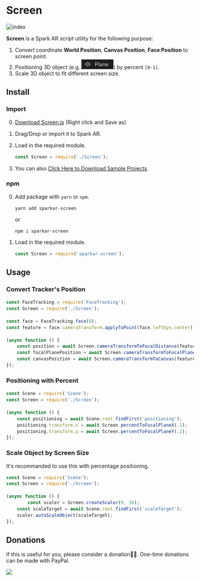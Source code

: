 # Screen

![index](README.assets/index.gif)

**Screen** is a Spark AR script utility for the following purpose:

1. Convert coordinate **World Position**, **Canvas Position**, **Face Position** to screen point.
2. Positioning 3D object (e.g. ![plane](README.assets/plane.png)) by percent `[0-1]`.
3. Scale 3D object to fit different screen size.



## Install

### Import

0. [Download Screen.js](https://github.com/pofulu/sparkar-screen/raw/master/Screen.js) (Right click and Save as)

1. Drag/Drop or import it to Spark AR.

2. Load in the required module.

    ```javascript
    const Screen = require('./Screen');
    ```

3. You can also [Click Here to Download Sample Projects](https://yehonal.github.io/DownGit/#home?url=https://github.com/pofulu/sparkar-pftween/tree/master/ScreenDemo).

### npm

0. Add package with `yarn` or `npm`.

    ```shell
    yarn add sparkar-screen
    ```

    or

    ```shell
    npm i sparkar-screen
    ```

1. Load in the required module.

    ```javascript
    const Screen = require('sparkar-screen');
    ```



## Usage 

### Convert Tracker's Position

```js
const FaceTracking = require('FaceTracking');
const Screen = require('./Screen');

const face = FaceTracking.face(0);
const feature = face.cameraTransform.applyToPoint(face.leftEye.center);

(async function () {
    const position = await Screen.cameraTransformToFocalDistance(feature);
    const focalPlanePosition = await Screen.cameraTransformToFocalPlane(feature);
    const canvasPosition = await Screen.cameraTransformToCanvas(feature);
});
```



### Positioning with Percent

```javascript
const Scene = require('Scene');
const Screen = require('./Screen');

(async function () {
    const positioning = await Scene.root.findFirst('positioning');
    positioning.transform.x = await Screen.percentToFocalPlaneX(.1);
    positioning.transform.y = await Screen.percentToFocalPlaneY(.2);
});
```



### Scale Object by Screen Size

It's recommanded to use this with percentage positioning.

```js
const Scene = require('Scene');
const Screen = require('./Screen');

(async function () {
		const scaler = Screen.createScaler(9, 16);
    const scaleTarget = await Scene.root.findFirst('scaleTarget');
    scaler.autoScaleObject(scaleTarget);
});
```



## Donations

If this is useful for you, please consider a donation🙏🏼. One-time donations can be made with PayPal.

[![](https://www.paypalobjects.com/en_US/i/btn/btn_donateCC_LG.gif)](https://www.paypal.com/cgi-bin/webscr?cmd=_s-xclick&hosted_button_id=HW99ESSALJZ36)


